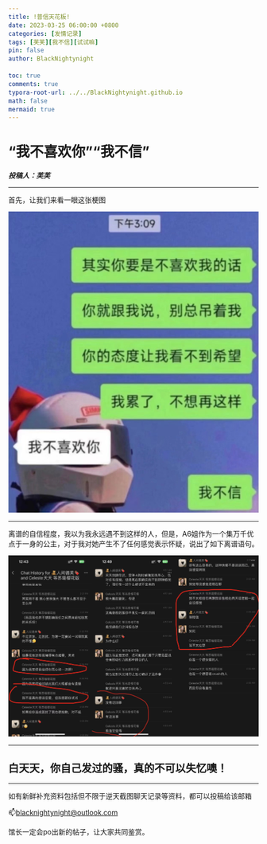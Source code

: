 ```yaml
---
title: !普信天花板!
date: 2023-03-25 06:00:00 +0800
categories: [发情记录]
tags: [芙芙][我不信][试试嘛]
pin: false
author: BlackNightynight

toc: true
comments: true
typora-root-url: ../../BlackNightynight.github.io
math: false
mermaid: true
---
```


# “我不喜欢你”“我不信”

***投稿人：芙芙***

------

首先，让我们来看一眼这张梗图

![](/assets/blog_res/2023-03-25-Idontbelieve.assets/Image_20230325064838-1679699108494-9.jpg)

------

离谱的自信程度，我以为我永远遇不到这样的人，但是，A6姐作为一个集万千优点于一身的公主，对于我对她产生不了任何感觉表示怀疑，说出了如下离谱语句。

<img src="/assets/blog_res/2023-03-25-Idontbelieve.assets/%E6%88%91%E4%B8%8D%E4%BF%A1.png"  />

------

## 白天天，你自己发过的骚，真的不可以失忆噢！

------

如有新鲜补充资料包括但不限于逆天截图聊天记录等资料，都可以投稿给该邮箱

📫blacknightynight@outlook.com 

馆长一定会po出新的帖子，让大家共同鉴赏。